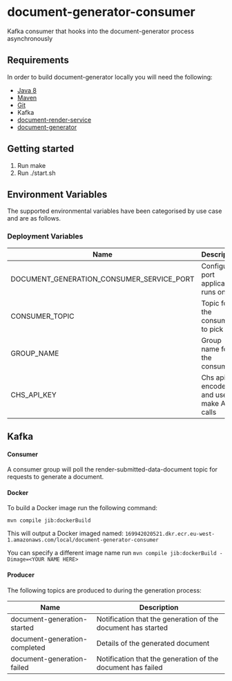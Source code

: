 document-generator-consumer
============================

Kafka consumer that hooks into the document-generator process asynchronously

Requirements
--------------

In order to build document-generator locally you will need the following:
- [Java 8](http://www.oracle.com/technetwork/java/javase/downloads/jdk8-downloads-2133151.html)
- [Maven](https://maven.apache.org/download.cgi)
- [Git](https://git-scm.com/downloads)
- Kafka
- [document-render-service](https://github.com/companieshouse/document-render-service)
- [document-generator](https://github.com/companieshouse/document-generator)

Getting started
-----------------

1. Run make
2. Run ./start.sh

Environment Variables
---------------------
The supported environmental variables have been categorised by use case and are as follows.

### Deployment Variables
Name                                      | Description                                                                                                                                                               | Mandatory | Default | Example
----------------------------------------- | ------------------------------------------------------------------------------------------------------------------------------------------------------------------------- | --------- | ------- | ----------------------------------------
DOCUMENT_GENERATION_CONSUMER_SERVICE_PORT | Configured port application runs on.                                                                                                                                      | ✓         |         | 10097                                                                                                                                                       | ✓         |         | example-bucket
CONSUMER_TOPIC                            | Topic for the consumer to pick up                                                                                                                                         | ✓         |         | render-submitted-data-document                                                                                                                                                       | ✓         |         | example-bucket
GROUP_NAME                                | Group name for the consumer                                                                                                                                               | ✓         |         | document-generator
CHS_API_KEY                               | Chs api key encoded and used to make APi calls                                                                                                                            | ✓         |         | valid Api key

Kafka
--------------
#### Consumer
A consumer group will poll the render-submitted-data-document topic for requests to generate a document.

#### Docker
To build a Docker image run the following command:

```
mvn compile jib:dockerBuild
```

This will output a Docker imaged named: `169942020521.dkr.ecr.eu-west-1.amazonaws.com/local/document-generator-consumer`

You can specify a different image name run `mvn compile jib:dockerBuild -Dimage=<YOUR NAME HERE>`

#### Producer
The following topics are produced to during the generation process:

| Name                          | Description                                                  |
| ----------------------------- | ------------------------------------------------------------ |
| document-generation-started   | Notification that the generation of the document has started |
| document-generation-completed | Details of the generated document                            |
| document-generation-failed    | Notification that the generation of the document has failed  |
